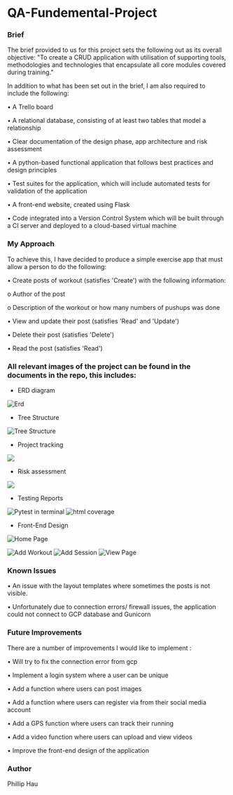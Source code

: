 # QA-Fundemental-Project

### Brief
The brief provided to us for this project sets the following out as its overall objective: "To create a CRUD application with utilisation of supporting tools, methodologies and technologies that encapsulate all core modules covered during training."


In addition to what has been set out in the brief, I am also required to include the following:

•	A Trello board

•	A relational database, consisting of at least two tables that model a relationship

•	Clear documentation of the design phase, app architecture and risk assessment

•	A python-based functional application that follows best practices and design principles

•	Test suites for the application, which will include automated tests for validation of the application

•	A front-end website, created using Flask

•	Code integrated into a Version Control System which will be built through a CI server and deployed to a cloud-based virtual machine

### My Approach

To achieve this, I have decided to produce a simple exercise app that must allow a person to do the following:

•	Create posts of workout (satisfies 'Create') with the following information:

o	Author of the post

o	Description of the workout or how many numbers of pushups was done

•	View and update their post (satisfies 'Read' and 'Update')

•	Delete their post (satisfies 'Delete')

•	Read the post (satisfies 'Read')

### All  relevant images of the project can be found in the documents in the repo, this includes:

* ERD diagram

![Erd](https://github.com/PhillipHage202/QA-Fundemental-Project/blob/main/Documents/erd.png)

* Tree Structure

![Tree Structure](https://github.com/PhillipHage202/QA-Fundemental-Project/blob/main/Documents/treee.png)

* Project tracking 

![](https://github.com/PhillipHage202/QA-Fundemental-Project/blob/main/Documents/trello.png)

* Risk assessment

![](https://github.com/PhillipHage202/QA-Fundemental-Project/blob/main/Documents/risk%20assessment.png)

* Testing Reports

![Pytest in terminal](https://github.com/PhillipHage202/QA-Fundemental-Project/blob/main/Documents/pytest%20terminal.png)
![html coverage](https://github.com/PhillipHage202/QA-Fundemental-Project/blob/main/Documents/cov.png)

* Front-End Design

![Home Page](https://github.com/PhillipHage202/QA-Fundemental-Project/blob/main/Documents/home%202.png)

![Add Workout](https://github.com/PhillipHage202/QA-Fundemental-Project/blob/main/Documents/add.png)
![Add Session](https://github.com/PhillipHage202/QA-Fundemental-Project/blob/main/Documents/addSession.png)
![View Page](https://github.com/PhillipHage202/QA-Fundemental-Project/blob/main/Documents/Viewpage.png)



### Known Issues

•	An issue with the layout templates where sometimes the posts is not visible.

•	Unfortunately due to connection errors/ firewall issues, the application could not connect to GCP database and Gunicorn

### Future Improvements

There are a number of improvements I would like to implement :

•	Will try to fix the connection error from gcp

•	Implement a login system where a user can be unique

•	Add a function where users can post images

•	Add a function where users can register via from their social media account

•	Add a GPS function where users can track their running

•	Add a video function where users can upload and view videos

•	Improve the front-end design of the application 
	


### Author

Phillip Hau



	
